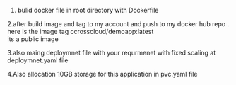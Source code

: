 1. bulid docker file in root directory with Dockerfile

2.after build image and tag to my account and push to my docker hub repo .
 here is the image tag
ccrosscloud/demoapp:latest    
 its a public image 


3.also maing deploymnet file with your requrmenet with fixed scaling at deploymnet.yaml file


4.Also allocation 10GB storage for this application in pvc.yaml file 
